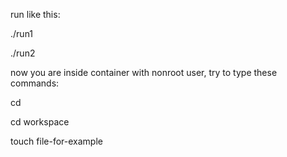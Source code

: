 run like this:


./run1

./run2

now you are inside container with nonroot user, try to type these commands:


cd

cd workspace

touch file-for-example



